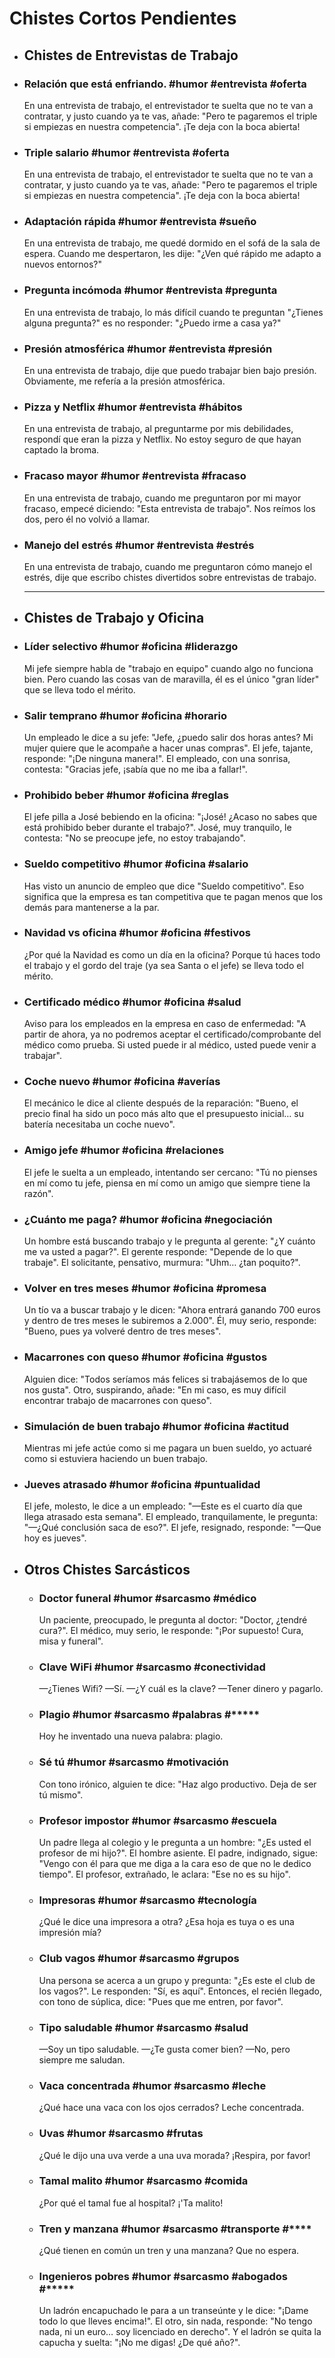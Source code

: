 # Chistes Cortos Pendientes
- ## Chistes de Entrevistas de Trabajo
- ### Relación que está enfriando.  #humor #entrevista #oferta
  En una entrevista de trabajo, el entrevistador te suelta que no te van a contratar, y justo cuando ya te vas, añade: "Pero te pagaremos el triple si empiezas en nuestra competencia". ¡Te deja con la boca abierta!
- ### Triple salario #humor #entrevista #oferta
  En una entrevista de trabajo, el entrevistador te suelta que no te van a contratar, y justo cuando ya te vas, añade: "Pero te pagaremos el triple si empiezas en nuestra competencia". ¡Te deja con la boca abierta!
- ### Adaptación rápida #humor #entrevista #sueño
  En una entrevista de trabajo, me quedé dormido en el sofá de la sala de espera. Cuando me despertaron, les dije: "¿Ven qué rápido me adapto a nuevos entornos?"
- ### Pregunta incómoda #humor #entrevista #pregunta
  En una entrevista de trabajo, lo más difícil cuando te preguntan "¿Tienes alguna pregunta?" es no responder: "¿Puedo irme a casa ya?"
- ### Presión atmosférica #humor #entrevista #presión
  En una entrevista de trabajo, dije que puedo trabajar bien bajo presión. Obviamente, me refería a la presión atmosférica.
- ### Pizza y Netflix #humor #entrevista #hábitos
  En una entrevista de trabajo, al preguntarme por mis debilidades, respondí que eran la pizza y Netflix. No estoy seguro de que hayan captado la broma.
- ### Fracaso mayor #humor #entrevista #fracaso
  En una entrevista de trabajo, cuando me preguntaron por mi mayor fracaso, empecé diciendo: "Esta entrevista de trabajo". Nos reímos los dos, pero él no volvió a llamar.
- ### Manejo del estrés #humor #entrevista #estrés
  En una entrevista de trabajo, cuando me preguntaron cómo manejo el estrés, dije que escribo chistes divertidos sobre entrevistas de trabajo.
  
  ---
- ## Chistes de Trabajo y Oficina
- ### Líder selectivo #humor #oficina #liderazgo
  Mi jefe siempre habla de "trabajo en equipo" cuando algo no funciona bien. Pero cuando las cosas van de maravilla, él es el único "gran líder" que se lleva todo el mérito.
- ### Salir temprano #humor #oficina #horario
  Un empleado le dice a su jefe: "Jefe, ¿puedo salir dos horas antes? Mi mujer quiere que le acompañe a hacer unas compras". El jefe, tajante, responde: "¡De ninguna manera!". El empleado, con una sonrisa, contesta: "Gracias jefe, ¡sabía que no me iba a fallar!".
- ### Prohibido beber #humor #oficina #reglas
  El jefe pilla a José bebiendo en la oficina: "¡José! ¿Acaso no sabes que está prohibido beber durante el trabajo?". José, muy tranquilo, le contesta: "No se preocupe jefe, no estoy trabajando".
- ### Sueldo competitivo #humor #oficina #salario
  Has visto un anuncio de empleo que dice "Sueldo competitivo". Eso significa que la empresa es tan competitiva que te pagan menos que los demás para mantenerse a la par.
- ### Navidad vs oficina #humor #oficina #festivos
  ¿Por qué la Navidad es como un día en la oficina? Porque tú haces todo el trabajo y el gordo del traje (ya sea Santa o el jefe) se lleva todo el mérito.
- ### Certificado médico #humor #oficina #salud
  Aviso para los empleados en la empresa en caso de enfermedad: "A partir de ahora, ya no podremos aceptar el certificado/comprobante del médico como prueba. Si usted puede ir al médico, usted puede venir a trabajar".
- ### Coche nuevo #humor #oficina #averías
  El mecánico le dice al cliente después de la reparación: "Bueno, el precio final ha sido un poco más alto que el presupuesto inicial… su batería necesitaba un coche nuevo".
- ### Amigo jefe #humor #oficina #relaciones
  El jefe le suelta a un empleado, intentando ser cercano: "Tú no pienses en mí como tu jefe, piensa en mí como un amigo que siempre tiene la razón".
- ### ¿Cuánto me paga? #humor #oficina #negociación
  Un hombre está buscando trabajo y le pregunta al gerente: "¿Y cuánto me va usted a pagar?". El gerente responde: "Depende de lo que trabaje". El solicitante, pensativo, murmura: "Uhm… ¿tan poquito?".
- ### Volver en tres meses #humor #oficina #promesa
  Un tío va a buscar trabajo y le dicen: "Ahora entrará ganando 700 euros y dentro de tres meses le subiremos a 2.000". Él, muy serio, responde: "Bueno, pues ya volveré dentro de tres meses".
- ### Macarrones con queso #humor #oficina #gustos
  Alguien dice: "Todos seríamos más felices si trabajásemos de lo que nos gusta". Otro, suspirando, añade: "En mi caso, es muy difícil encontrar trabajo de macarrones con queso".
- ### Simulación de buen trabajo #humor #oficina #actitud
  Mientras mi jefe actúe como si me pagara un buen sueldo, yo actuaré como si estuviera haciendo un buen trabajo.
- ### Jueves atrasado #humor #oficina #puntualidad
  El jefe, molesto, le dice a un empleado: "—Este es el cuarto día que llega atrasado esta semana". El empleado, tranquilamente, le pregunta: "—¿Qué conclusión saca de eso?". El jefe, resignado, responde: "—Que hoy es jueves".
- ## Otros Chistes Sarcásticos
	- ### Doctor funeral #humor #sarcasmo #médico
	  Un paciente, preocupado, le pregunta al doctor: "Doctor, ¿tendré cura?". El médico, muy serio, le responde: "¡Por supuesto! Cura, misa y funeral".
	- ### Clave WiFi #humor #sarcasmo #conectividad
	  —¿Tienes Wifi? —Sí. —¿Y cuál es la clave? —Tener dinero y pagarlo.
	- ### Plagio #humor #sarcasmo #palabras #*****
	  Hoy he inventado una nueva palabra: plagio.
	- ### Sé tú #humor #sarcasmo #motivación
	  Con tono irónico, alguien te dice: "Haz algo productivo. Deja de ser tú mismo".
	- ### Profesor impostor #humor #sarcasmo #escuela
	  Un padre llega al colegio y le pregunta a un hombre: "¿Es usted el profesor de mi hijo?". El hombre asiente. El padre, indignado, sigue: "Vengo con él para que me diga a la cara eso de que no le dedico tiempo". El profesor, extrañado, le aclara: "Ese no es su hijo".
	- ### Impresoras #humor #sarcasmo #tecnología
	  ¿Qué le dice una impresora a otra? ¿Esa hoja es tuya o es una impresión mía?
	- ### Club vagos #humor #sarcasmo #grupos
	  Una persona se acerca a un grupo y pregunta: "¿Es este el club de los vagos?". Le responden: "Sí, es aquí". Entonces, el recién llegado, con tono de súplica, dice: "Pues que me entren, por favor".
	- ### Tipo saludable #humor #sarcasmo #salud
	  —Soy un tipo saludable. —¿Te gusta comer bien? —No, pero siempre me saludan.
	- ### Vaca concentrada #humor #sarcasmo #leche
	  ¿Qué hace una vaca con los ojos cerrados? Leche concentrada.
	- ### Uvas #humor #sarcasmo #frutas
	  ¿Qué le dijo una uva verde a una uva morada? ¡Respira, por favor!
	- ### Tamal malito #humor #sarcasmo #comida
	  ¿Por qué el tamal fue al hospital? ¡'Ta malito!
	- ### Tren y manzana #humor #sarcasmo #transporte #****
	  ¿Qué tienen en común un tren y una manzana? Que no espera.
	- ### Ingenieros pobres #humor #sarcasmo #abogados #*****
	  Un ladrón encapuchado le para a un transeúnte y le dice: "¡Dame todo lo que lleves encima!". El otro, sin nada, responde: "No tengo nada, ni un euro… soy licenciado en derecho". Y el ladrón se quita la capucha y suelta: "¡No me digas! ¿De qué año?".